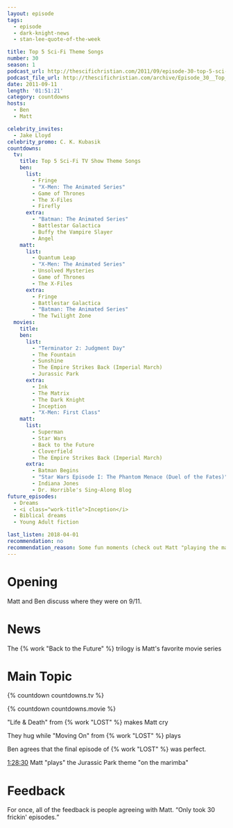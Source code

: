 ```yaml
---
layout: episode
tags:
  - episode
  - dark-knight-news
  - stan-lee-quote-of-the-week

title: Top 5 Sci-Fi Theme Songs
number: 30
season: 1
podcast_url: http://thescifichristian.com/2011/09/episode-30-top-5-sci-fi-theme-songs/
podcast_file_url: http://thescifichristian.com/archive/Episode_30__Top_5_Sci-Fi_Theme_Songs.mp3
date: 2011-09-11
length: '01:51:21'
category: countdowns
hosts:
  - Ben
  - Matt

celebrity_invites: 
  - Jake Lloyd 
celebrity_promo: C. K. Kubasik
countdowns:
  tv:
    title: Top 5 Sci-Fi TV Show Theme Songs
    ben:
      list:
        - Fringe
        - "X-Men: The Animated Series"
        - Game of Thrones
        - The X-Files
        - Firefly
      extra:
        - "Batman: The Animated Series"
        - Battlestar Galactica 
        - Buffy the Vampire Slayer
        - Angel
    matt: 
      list:
        - Quantum Leap
        - "X-Men: The Animated Series"
        - Unsolved Mysteries
        - Game of Thrones 
        - The X-Files 
      extra:
        - Fringe
        - Battlestar Galactica 
        - "Batman: The Animated Series"
        - The Twilight Zone 
  movies:
    title: 
    ben:
      list:
        - "Terminator 2: Judgment Day"
        - The Fountain
        - Sunshine
        - The Empire Strikes Back (Imperial March)
        - Jurassic Park
      extra:
        - Ink
        - The Matrix
        - The Dark Knight
        - Inception
        - "X-Men: First Class"
    matt: 
      list:
        - Superman
        - Star Wars
        - Back to the Future
        - Cloverfield
        - The Empire Strikes Back (Imperial March) 
      extra:
        - Batman Begins
        - "Star Wars Episode I: The Phantom Menace (Duel of the Fates)"
        - Indiana Jones
        - Dr. Horrible's Sing-Along Blog
future_episodes: 
  - Dreams
  - <i class="work-title">Inception</i> 
  - Biblical dreams
  - Young Adult fiction

last_listen: 2018-04-01
recommendation: no
recommendation_reason: Some fun moments (check out Matt "playing the marimba"), but not otherwise memorable.
---
```

# Opening
Matt and Ben discuss where they were on 9/11.



# News
The {% work "Back to the Future" %} trilogy is Matt's favorite movie series



# Main Topic

{% countdown countdowns.tv %}

{% countdown countdowns.movie %}

"Life & Death" from {% work "LOST" %} makes Matt cry

They hug while "Moving On" from {% work "LOST" %} plays

Ben agrees that the final episode of {% work "LOST" %} was perfect. 

<a class="timestamp tag is-medium is-rounded is-primary" href="http://thescifichristian.com/2011/09/episode-30-top-5-sci-fi-theme-songs/#t=1:28:30">1:28:30</a> Matt "plays" the Jurassic Park theme "on the marimba"



# Feedback

<div class="quote">
  <span class="quote-context is-size-6">For once, all of the feedback is people agreeing with Matt. </span>
  <q class="matt">Only took 30 frickin' episodes.</q>
</div>